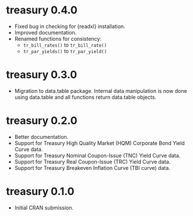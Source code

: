 # treasury 0.4.0

* Fixed bug in checking for {readxl} installation.
* Improved documentation.
* Renamed functions for consistency:
  * `tr_bill_rates()` to `tr_bill_rate()`
  * `tr_par_yields()` to `tr_par_yield()`

# treasury 0.3.0

* Migration to data.table package. Internal data manipulation is now done using
  data.table and all functions return data.table objects.

# treasury 0.2.0

* Better documentation.
* Support for Treasury High Quality Market (HQM) Corporate Bond Yield Curve data.
* Support for Treasury Nominal Coupon-Issue (TNC) Yield Curve data.
* Support for Treasury Real Coupon-Issue (TRC) Yield Curve data.
* Support for Treasury Breakeven Inflation Curve (TBI curve) data.

# treasury 0.1.0

* Initial CRAN submission.
